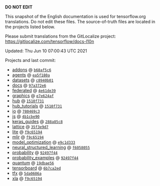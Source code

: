 __DO NOT EDIT__

This snapshot of the English documentation is used for tensorflow.org
translations. Do not edit these files. The source-of-truth files are located in
the projects listed below.

Please submit translations from the GitLocalize project: https://gitlocalize.com/tensorflow/docs-l10n

Updated: Thu Jun 10 07:00:43 UTC 2021

Projects and last commit:

- [addons](https://github.com/tensorflow/addons/tree/master/docs) @ <a href='https://github.com/tensorflow/addons/commit/b68af5c611dd06894ad282ec263a92e1681c83db'><code>b68af5c6</code></a>
- [agents](https://github.com/tensorflow/agents/tree/master/docs) @ <a href='https://github.com/tensorflow/agents/commit/ea5f180a779683cd48ec20423371239b4a780fa2'><code>ea5f180a</code></a>
- [datasets](https://github.com/tensorflow/datasets/tree/master/docs) @ <a href='https://github.com/tensorflow/datasets/commit/c8940b011dc02dd7ff89a72641e702f76be19b31'><code>c8940b01</code></a>
- [docs](https://github.com/tensorflow/docs/tree/master/site/en) @ <a href='https://github.com/tensorflow/docs/commit/97a372e6404de98baa5528b4d4f539887e1f02bd'><code>97a372e6</code></a>
- [federated](https://github.com/tensorflow/federated/tree/master/docs) @ <a href='https://github.com/tensorflow/federated/commit/4e61de395954c1368474af4000624f28c6331c5d'><code>4e61de39</code></a>
- [graphics](https://github.com/tensorflow/graphics/tree/master/tensorflow_graphics/g3doc) @ <a href='https://github.com/tensorflow/graphics/commit/e7e624af3efbb52db67a262d03dde7eccc97eda9'><code>e7e624af</code></a>
- [hub](https://github.com/tensorflow/hub/tree/master/docs) @ <a href='https://github.com/tensorflow/hub/commit/1510f731a3db35229d04f73ec2f0dd4bd647cb7e'><code>1510f731</code></a>
- [hub_tutorials](https://github.com/tensorflow/hub/tree/master/examples/colab) @ <a href='https://github.com/tensorflow/hub/commit/1510f731a3db35229d04f73ec2f0dd4bd647cb7e'><code>1510f731</code></a>
- [io](https://github.com/tensorflow/io/tree/master/docs) @ <a href='https://github.com/tensorflow/io/commit/780469c388759e6e92978542a9199108486eb6fa'><code>780469c3</code></a>
- [js](https://github.com/tensorflow/tfjs-website/tree/master/docs) @ <a href='https://github.com/tensorflow/tfjs-website/commit/4b1cbe9076f03e713de2772442b86c1e2ce68171'><code>4b1cbe90</code></a>
- [keras_guides](https://github.com/tensorflow/docs/tree/snapshot-keras/site/en/guide/keras) @ <a href='https://github.com/tensorflow/docs/commit/288a85c8c652050d802d4737ebf21d19254b6672'><code>288a85c8</code></a>
- [lattice](https://github.com/tensorflow/lattice/tree/master/docs) @ <a href='https://github.com/tensorflow/lattice/commit/35f3e9d7da7f90a700d7a903e1818e82965f245c'><code>35f3e9d7</code></a>
- [lite](https://github.com/tensorflow/tensorflow/tree/master/tensorflow/lite/g3doc) @ <a href='https://github.com/tensorflow/tensorflow/commit/f9c651943d442f98d4c7c36839bde70f27a9a135'><code>f9c65194</code></a>
- [mlir](https://github.com/tensorflow/tensorflow/tree/master/tensorflow/compiler/mlir/g3doc) @ <a href='https://github.com/tensorflow/tensorflow/commit/f9c651943d442f98d4c7c36839bde70f27a9a135'><code>f9c65194</code></a>
- [model_optimization](https://github.com/tensorflow/model-optimization/tree/master/tensorflow_model_optimization/g3doc) @ <a href='https://github.com/tensorflow/model-optimization/commit/e9c1d33359b78840154e200fac23a14a74e9f98b'><code>e9c1d333</code></a>
- [neural_structured_learning](https://github.com/tensorflow/neural-structured-learning/tree/master/g3doc) @ <a href='https://github.com/tensorflow/neural-structured-learning/commit/f60580554d0b2b1d5418e156a016d4436000e1aa'><code>f6058055</code></a>
- [probability](https://github.com/tensorflow/probability/tree/master/tensorflow_probability/g3doc) @ <a href='https://github.com/tensorflow/probability/commit/92497f44ac2bb8acb4531d196bcb68ad01d94a4a'><code>92497f44</code></a>
- [probability_examples](https://github.com/tensorflow/probability/tree/master/tensorflow_probability/examples/jupyter_notebooks) @ <a href='https://github.com/tensorflow/probability/commit/92497f44ac2bb8acb4531d196bcb68ad01d94a4a'><code>92497f44</code></a>
- [quantum](https://github.com/tensorflow/quantum/tree/master/docs) @ <a href='https://github.com/tensorflow/quantum/commit/19dbae5690d268f3710bd4511cd89b9a4450290d'><code>19dbae56</code></a>
- [tensorboard](https://github.com/tensorflow/tensorboard/tree/master/docs) @ <a href='https://github.com/tensorflow/tensorboard/commit/6b7ca2edfff016ff98f839a3a17aeb496360adba'><code>6b7ca2ed</code></a>
- [tfx](https://github.com/tensorflow/tfx/tree/master/docs) @ <a href='https://github.com/tensorflow/tfx/commit/5da0606a5e74d7002021cb959e61de71d613cd76'><code>5da0606a</code></a>
- [xla](https://github.com/tensorflow/tensorflow/tree/master/tensorflow/compiler/xla/g3doc) @ <a href='https://github.com/tensorflow/tensorflow/commit/f9c651943d442f98d4c7c36839bde70f27a9a135'><code>f9c65194</code></a>

